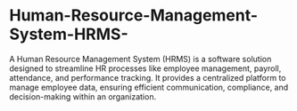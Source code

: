 # Human-Resource-Management-System-HRMS-
 A Human Resource Management System (HRMS) is a software solution designed to streamline  HR processes like employee management, payroll, attendance, and performance tracking. It provides a centralized platform to manage employee data, ensuring efficient communication, compliance, and decision-making within an organization.
